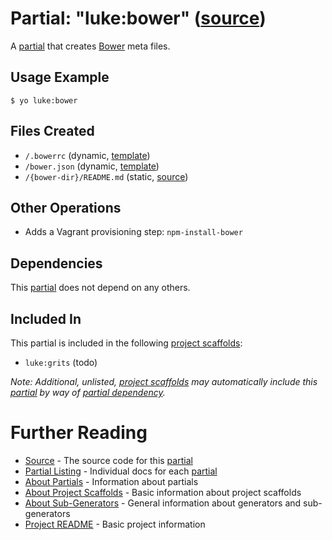 # Partial: "luke:bower" ([source](../../generators/bower/index.js))

A [partial](../partials.md) that creates [Bower](https://bower.io/) meta files.

## Usage Example

```
$ yo luke:bower
```

## Files Created

* `/.bowerrc` (dynamic, [template](../../templates/core/_bowerrc.json))
* `/bower.json` (dynamic, [template](../../templates/core/_bower.json))
* `/{bower-dir}/README.md` (static, [source](../../templates/core/_bower-readme.md))

## Other Operations

* Adds a Vagrant provisioning step: `npm-install-bower`

## Dependencies

This [partial](../partials.md) does not depend on any others.

## Included In

This partial is included in the following [project scaffolds](../project-scaffolds.md):

* `luke:grits` (todo)

_Note: Additional, unlisted, [project scaffolds](../project-scaffolds.md) may
automatically include this [partial](../partials.md) by way of
[partial dependency](../partials.md#partial-dependency)._

# Further Reading

* [Source](../../generators/bower/index.js) - The source code for this [partial](../partials.md)
* [Partial Listing](./) - Individual docs for each [partial](../partials.md)
* [About Partials](../partials.md) - Information about partials
* [About Project Scaffolds](../project-scaffolds.md) - Basic information about project scaffolds
* [About Sub-Generators](../generators.md) - General information about generators and sub-generators
* [Project README](../README.md) - Basic project information
